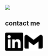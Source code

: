 
[![](./imagenes/HI!.gif)](https://xaviercomi.github.io/xaviercomi/)
## contact me
<a href="https://www.linkedin.com/in/xaviercomi/"><img src="./icons/linkedin.svg" width="60" height="60"></a>
<a href="mailto: xaviercomi@gmail.com"><img src="./icons/gmail.svg" width="60" height="60"></a>

